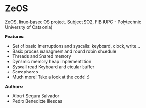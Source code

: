 ZeOS
====

ZeOS, linux-based OS project. 
Subject SO2, FIB (UPC - Polytechnic University of Catalonia)

**Features:**
* Set of basic Interruptions and syscalls: keyboard, clock, write...
* Basic proces managment and round robin shcedule
* Threads and Shared memory
* Dynamic memory heap implementation
* Syscall read Keyboard and cicular buffer
* Semaphores
* Much more! Take a look at the code! :)


**Authors:**
* Albert Segura Salvador
* Pedro Benedicte Illescas



